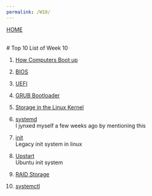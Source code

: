```yaml
---
permalink: /W10/
---
```

[HOME](../)

<br>
# Top 10 List of Week 10

1. [How Computers Boot up](https://manybutfinite.com/post/how-computers-boot-up/)<br>


2. [BIOS](https://computer.howstuffworks.com/bios.htm)<br>


3. [UEFI](https://www.howtogeek.com/56958/htg-explains-how-uefi-will-replace-the-bios/)<br>


4. [GRUB Bootloader](https://www.dedoimedo.com/computers/grub.html)<br>


5. [Storage in the Linux Kernel](https://en.wikibooks.org/wiki/The_Linux_Kernel/Storage)<br>


6. [systemd](https://en.wikipedia.org/wiki/Systemd)<br>
I jynxed myself a few weeks ago by mentioning this

7. [init](https://en.wikipedia.org/wiki/Init)<br>
Legacy init system in linux

8. [Upstart](http://upstart.ubuntu.com/)<br>
Ubuntu init system

9. [RAID Storage](https://en.wikipedia.org/wiki/RAID)<br>


10. [systemctl](https://www.commandlinux.com/man-page/man1/systemctl.1.html)<br>
